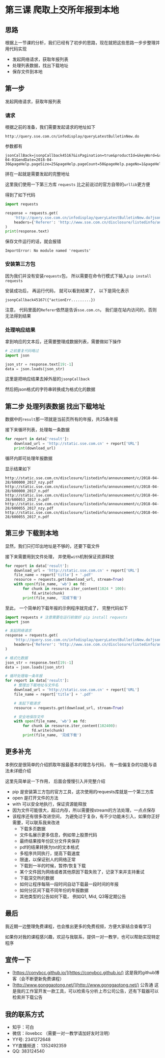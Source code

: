 # 第三课 爬取上交所年报到本地

## 思路
根据上一节课的分析，我们已经有了初步的思路，现在就把这些思路一步步整理并用代码实现

- 发起网络请求，获取年报列表
- 处理列表数据，找出下载地址
- 保存文件到本地

## 第一步
发起网络请求，获取年报列表

### 请求
根据之前的准备，我们需要发起请求的地址如下
```
http://query.sse.com.cn/infodisplay/queryLatestBulletinNew.do
```

参数都有
```
jsonCallBack=jsonpCallback45167&isPagination=true&productId=&keyWord=&reportType2=DQGG&reportType=YEARLY&beginDate=2018-04-01&endDate=2018-04-30&pageHelp.pageSize=25&pageHelp.pageCount=50&pageHelp.pageNo=1&pageHelp.beginPage=1&pageHelp.cacheSize=1&pageHelp.endPage=5&_=1541665378128
```

拼在一起就是需要发起的完整地址

这里我们使用一下第三方库 `requests` 比之前说过的官方自带的`urllib`更方便

得到了如下代码
```python
import requests

response = requests.get(
    'http://query.sse.com.cn/infodisplay/queryLatestBulletinNew.do?jsonCallBack=jsonpCallback45167&isPagination=true&productId=&keyWord=&reportType2=DQGG&reportType=YEARLY&beginDate=2018-04-01&endDate=2018-04-30&pageHelp.pageSize=25&pageHelp.pageCount=50&pageHelp.pageNo=1&pageHelp.beginPage=1&pageHelp.cacheSize=1&pageHelp.endPage=5&_=1541665378128',
    headers={'Referer': 'http://www.sse.com.cn/disclosure/listedinfo/announcement/'}
)
print(response.text)
```

保存文件运行的话，就会报错
```
ImportError: No module named 'requests'
```

### 安装第三方包
因为我们并没有安装`requests`包， 所以需要在命令行模式下输入`pip install requests`

安装成功后， 再运行代码， 就可以看到结果了， 以下是简化表示

```
jsonpCallback45167({"actionErr.........})
```

注意， 代码里面的`Referer`依然是告诉`sse.com.cn`， 我们是在站内访问的，否则无法得到结果


### 处理响应结果
拿到响应的文本后，还需要整理成数据列表，需要做如下操作

```python
# 之前重复代码略过
import json

json_str = response.text[19:-1]
data = json.loads(json_str)
```

这里是把响应结果去掉外层的`jsonpCallback`

然后把json格式的字符串转换成为格式化的数据

## 第二步 处理列表数据 找出下载地址
数据中的`result`那一项就是当前页所有的年报，共25条年报

接下来循环列表，处理每一条数据

```python
for report in data['result']:
    download_url = 'http://static.sse.com.cn' + report['URL']
    print(download_url)
```

循环内即可处理年报数据

显示结果如下
```
http://static.sse.com.cn/disclosure/listedinfo/announcement/c/2018-04-28/600000_2017_nzy.pdf
http://static.sse.com.cn/disclosure/listedinfo/announcement/c/2018-04-28/600000_2017_n.pdf
http://static.sse.com.cn/disclosure/listedinfo/announcement/c/2018-04-28/600053_2017_n.pdf
http://static.sse.com.cn/disclosure/listedinfo/announcement/c/2018-04-28/600055_2017_nzy.pdf
http://static.sse.com.cn/disclosure/listedinfo/announcement/c/2018-04-28/600055_2017_n.pdf
```

## 第三步 下载到本地
显然，我们只打印出地址是不够的，还要下载文件

接下来需要用到文件处理， 并使用`with`机制保证资源释放

```python
for report in data['result']:
    download_url = 'http://static.sse.com.cn' + report['URL']
    file_name = report['title'] + '.pdf'
    resource = requests.get(download_url, stream=True)
    with open(file_name, 'wb') as fd:
        for chunk in resource.iter_content(1024 * 100):
            fd.write(chunk)
        print(file_name, '完成下载')
```

至此， 一个简单的下载年报的示例程序就完成了， 完整代码如下

```python
import requests # 注意需要在运行前做好 pip install requests
import json

# 发起网络请求
response = requests.get(
    'http://query.sse.com.cn/infodisplay/queryLatestBulletinNew.do?jsonCallBack=jsonpCallback45167&isPagination=true&productId=&keyWord=&reportType2=DQGG&reportType=YEARLY&beginDate=2018-04-01&endDate=2018-04-30&pageHelp.pageSize=25&pageHelp.pageCount=50&pageHelp.pageNo=1&pageHelp.beginPage=1&pageHelp.cacheSize=1&pageHelp.endPage=5&_=1541665378128',
    headers={'Referer': 'http://www.sse.com.cn/disclosure/listedinfo/announcement/'}
)

# 格式化数据
json_str = response.text[19:-1]
data = json.loads(json_str)

# 循环处理每一条年报
for report in data['result']:
    # 整理出下载地址与文件名
    download_url = 'http://static.sse.com.cn' + report['URL']
    file_name = report['title'] + '.pdf'

    # 发起下载请求
    resource = requests.get(download_url, stream=True)

    # 安全地保存文件
    with open(file_name, 'wb') as fd:
        for chunk in resource.iter_content(102400):
            fd.write(chunk)
        print(file_name, '完成下载')
```

## 更多补充
本例仅是很简单的介绍抓取年报最基本的理念与代码， 有一些偏复杂的功能与语法未详细介绍

这里先简单说一下作用， 后面会慢慢引入并完整介绍

- pip 是安装第三方包的官方工具，这次使用的requests库就是一个第三方库
- open 是打开文件的方法
- with 可以安全地执行，保证资源能释放
- 因为文件可能很大，超过内存，所以需要按stream的方法处理，一点点保存
- 该程序还有很多改进空间， 为避免过于复杂，有不少功能未引入，如果你正好需要，可以联系我来改进
    - 下载多页数据
    - 文件名展示更多信息，例如带上股票代码
    - 最终结果按年份区分文件夹保存
    - pdf的结果转换为txt的文本格式
    - 多程序共同执行，提高下载速度
    - 限速，以保证别人的网络正常
    - 下载到一半的时候，暂停/恢复下载
    - 某个文件因为网络或者其他原因下载失败了，记录下来并支持重试
    - 下载深交所的数据
    - 如何让程序每隔一段时间自动下载最一段时间的年报
    - 如何分区间下载不同年份的年报数据
    - 其他类型的公告如何下载， 例如Q1, Mid, Q3等定期公告


## 最后
我近期一边整理免费课程，也会推出更多的免费视频，方便大家结合查看学习

如果你对我的课程感兴趣，欢迎与我联系，提供一对一教学，也可以帮助实现特定程序

## 宣传一下
- [https://conybcc.github.io/](https://conybcc.github.io/) 这是我的github博客（会不断更新免费课程）
- [http://www.gonggaotong.net/](http://www.gonggaotong.net/) 公告通 这是我的工作室开发一款工具，可以检索与分析上市公司公告，还有下载器可以检索并下载公告

## 我的联系方式
- 知乎：可白
- 微信：ilovebcc （需要一对一教学请加好友时注明）
- YY号: 2341272648
- YY直播频道： 1352492359
- QQ: 383124540

